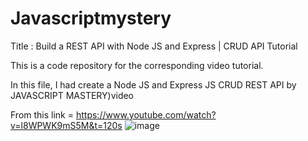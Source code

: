 # Javascriptmystery

Title : Build a REST API with Node JS and Express | CRUD API Tutorial

This is a code repository for the corresponding video tutorial.

In this file, I had create a Node JS and Express JS CRUD REST API by JAVASCRIPT MASTERY)video

From this link = https://www.youtube.com/watch?v=l8WPWK9mS5M&t=120s
![image](https://user-images.githubusercontent.com/68504920/140255115-0be237d8-baa2-48b3-8acf-49f2fdd2f99b.png)

